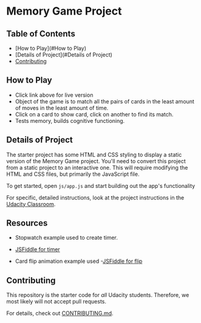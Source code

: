 # Memory Game Project

<!-- * Live version here: (https://lauraleelee.github.io/fendMemoryGame/) -->

## Table of Contents
* [How to Play](#How to Play)
* [Details of Project](#Details of Project)
* [Contributing](#contributing)

## How to Play
* Click link above for live version
* Object of the game is to match all the pairs of cards in the least
  amount of moves in the least amount of time.
* Click on a card to show card, click on another to find its match.  
* Tests memory, builds cognitive functioning.  

## Details of Project

The starter project has some HTML and CSS styling to display a static version of the Memory Game project. You'll need to convert this project from a static project to an interactive one. This will require modifying the HTML and CSS files, but primarily the JavaScript file.

To get started, open `js/app.js` and start building out the app's functionality

For specific, detailed instructions, look at the project instructions in the [Udacity Classroom](https://classroom.udacity.com/me).

## Resources
* Stopwatch example used to create timer.
- [JSFiddle for timer](https://jsfiddle.net/Daniel_Hug/pvk6p/)
* Card flip animation example used
-[JSFiddle for flip](https://jsfiddle.net/james2doyle/qsQun/)


## Contributing

This repository is the starter code for _all_ Udacity students. Therefore, we most likely will not accept pull requests.

For details, check out [CONTRIBUTING.md](CONTRIBUTING.md).
